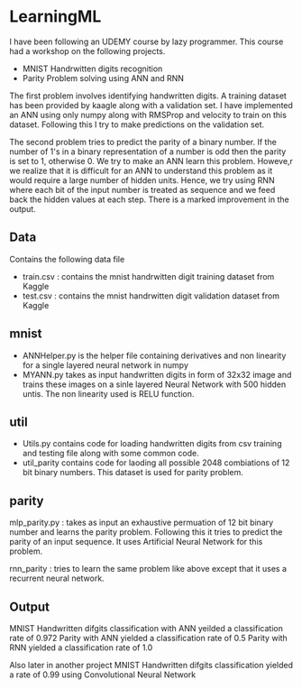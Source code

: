 # LearningML


I have been following an UDEMY course by lazy programmer. This course had a workshop on the following projects.
- MNIST Handrwitten digits recognition
- Parity Problem solving using ANN and RNN

The first problem involves identifying handwritten digits. A training dataset has been provided by kaagle along with a validation set. I have implemented an ANN using only numpy along with RMSProp and velocity to train on this dataset. Following this I try to make predictions on the validation set.

The second problem tries to predict the parity of a binary number. If the number of 1's in a binary representation of a number is odd then the parity is set to 1, otherwise 0. We try to make an ANN learn this problem. Howeve,r we realize that it is difficult for an ANN to understand this problem as it would require a large number of hidden units. Hence, we try using RNN where each bit of the input number is treated as sequence and we feed back the hidden values at each step. There is a marked improvement in the output.

## Data
Contains the following data file 
- train.csv : contains the mnist handrwitten digit training dataset from Kaggle
- test.csv : contains the mnist handrwitten digit validation dataset from Kaggle

## mnist

- ANNHelper.py is the helper file containing derivatives and non linearity for a single layered neural network in numpy
- MYANN.py takes as input handwritten digits in form of 32x32 image and trains these images on a sinle layered Neural Network with 500 hidden untis. The non linearity used is RELU function. 

## util

- Utils.py contains code for loading handwritten digits from csv training and testing file along with some common code.
- util_parity contains code for laoding all possible 2048 combiations of 12 bit binary numbers. This dataset is used for parity problem.

## parity

mlp_parity.py : takes as input an exhaustive permuation of 12 bit binary number and learns the parity problem. Following this it tries to predict the parity of an input sequence. It uses Artificial Neural Network for this problem. 

rnn_parity : tries to learn the same problem like above except that it uses a recurrent neural network.

## Output

MNIST Handwritten difgits classification with ANN yeilded a classification rate of 0.972
Parity with ANN yielded a classification rate of 0.5
Parity with RNN yielded a classification rate of 1.0

Also later in another project MNIST Handwritten difgits classification yielded a rate of 0.99 using Convolutional Neural Network 
